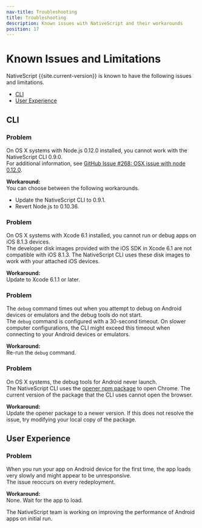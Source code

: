 ```yaml
---
nav-title: Troubleshooting
title: Troubleshooting
description: Known issues with NativeScript and their workarounds
position: 17
---
```


# Known Issues and Limitations

NativeScript {{site.current-version}} is known to have the following issues and limitations.

* [CLI](#cli)
* [User Experience](#user-experience)

## CLI

### Problem

On OS X systems with Node.js 0.12.0 installed, you cannot work with the NativeScript CLI 0.9.0.<br/>For additional information, see [GitHub Issue #268: OSX issue with node 0.12.0](https://github.com/NativeScript/nativescript-cli/issues/268).

**Workaround:**<br/>You can choose between the following workarounds.

* Update the NativeScript CLI to 0.9.1.
* Revert Node.js to 0.10.36.

### Problem

On OS X systems with Xcode 6.1 installed, you cannot run or debug apps on iOS 8.1.3 devices.<br/>The developer disk images provided with the iOS SDK in Xcode 6.1 are not compatible with iOS 8.1.3. The NativeScript CLI uses these disk images to work with your attached iOS devices.

**Workaround:**<br/>Update to Xcode 6.1.1 or later.

### Problem

The `debug` command times out when you attempt to debug on Android devices or emulators and the debug tools do not start.<br/>The `debug` command is configured with a 30-second timeout. On slower computer configurations, the CLI might exceed this timeout when connecting to your Android devices or emulators.

**Workaround:**<br/>Re-run the `debug` command.

### Problem

On OS X systems, the debug tools for Android never launch.<br/>The NativeScript CLI uses the [opener npm package](https://www.npmjs.com/package/opener) to open Chrome. The current version of the package that the CLI uses cannot open the browser.

**Workaround:**<br/>Update the opener package to a newer version. If this does not resolve the issue, try modifying your local copy of the package.

## User Experience

### Problem

When you run your app on Android device for the first time, the app loads very slowly and might appear to be unresponsive.<br/>The issue reoccurs on every redeployment.

**Workaround:**<br/>None. Wait for the app to load.

The NativeScript team is working on improving the performance of Android apps on initial run.